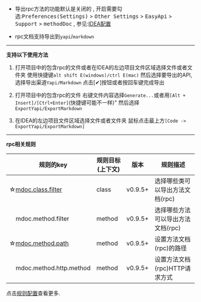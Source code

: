- 导出rpc方法的功能默认是关闭的 , 开启需要勾选:<kbd>Preferences(Settings)</kbd> > <kbd>Other Settings</kbd> > <kbd>EasyApi</kbd> > <kbd>Support</kbd> > <kbd>methodDoc</kbd> , 参见:[IDEA配置](/setting/ide-setting.html)

- rpc文档支持导出到`yapi`/`markdown`

----

**支持以下使用方法**

1. 打开项目中的包含rpc的文件或者在IDEA的左边项目文件区域选择文件或者文件夹
    使用快捷键`alt shift E(windows)/ctrl E(mac)`
    然后选择要导出的API,选择导出渠道`Yapi/Markdown`
    点击[✔]按钮或者按回车键完成导出
    
2. 打开项目中的包含rpc的文件
    右键文件内容选择`Generate...`或者用`[Alt + Insert]/[Ctrl+Enter]`(快捷键可能不一样)"
    然后选择`ExportYapi/ExportMarkdown`

3. 在IDEA的左边项目文件区域选择文件或者文件夹
    鼠标点击最上方`[Code -> ExportYapi/ExportMarkdown]`

---

**rpc相关规则**

| &nbsp;&nbsp;&nbsp;&nbsp;规则的key | 规则目标(上下文) | 版本 | 规则描述 |
| ------------ | ------------ | ------------ |------------ |
| ☆[mdoc.class.filter](/setting/rules/mdoc_class_filter.html) | class | v0.9.5+ | 选择哪些类可以导出方法文档(rpc) |
| &nbsp;&nbsp;&nbsp;&nbsp;mdoc.method.filter | method | v0.9.5+ | 选择哪些方法可以导出方法文档(rpc) |
| ☆[mdoc.method.path](/setting/rules/mdoc_method_path.html) | method | v0.9.5+ | 设置方法文档(rpc)的路径 |
| &nbsp;&nbsp;&nbsp;&nbsp;mdoc.method.http.method | method | v0.9.5+ | 设置方法文档(rpc)HTTP请求方式 |

点击[规则配置](/setting/config-rule.html)查看更多.